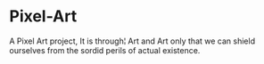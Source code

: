 # Pixel-Art
A Pixel Art project, It is through¦ Art and Art only that we can shield ourselves from the sordid perils of actual existence.
